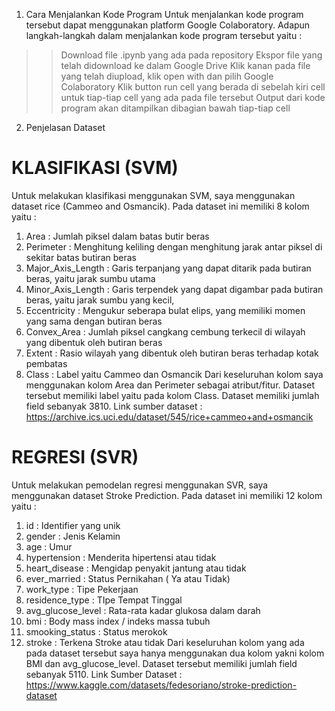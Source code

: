 1. Cara Menjalankan Kode Program
Untuk menjalankan kode program tersebut dapat menggunakan platform Google Colaboratory. Adapun langkah-langkah dalam menjalankan kode program tersebut yaitu :
>> Download file .ipynb yang ada pada repository
>> Ekspor file yang telah didownload ke dalam Google Drive
>> Klik kanan pada file yang telah diupload, klik open with dan pilih Google Colaboratory
>> Klik button run cell yang berada di sebelah kiri cell untuk tiap-tiap cell yang ada pada file tersebut
>> Output dari kode program akan ditampilkan dibagian bawah tiap-tiap cell
   
2. Penjelasan Dataset
# KLASIFIKASI (SVM)
Untuk melakukan klasifikasi menggunakan SVM, saya menggunakan dataset rice (Cammeo and Osmancik). Pada dataset ini memiliki 8 kolom yaitu :
1. Area : Jumlah piksel dalam batas butir beras
2. Perimeter : Menghitung keliling dengan menghitung jarak antar piksel di sekitar batas butiran beras
3. Major_Axis_Length : Garis terpanjang yang dapat ditarik pada butiran beras, yaitu jarak sumbu utama
4. Minor_Axis_Length : Garis terpendek yang dapat digambar pada butiran beras, yaitu jarak sumbu yang kecil, 
5. Eccentricity : Mengukur seberapa bulat elips, yang memiliki momen yang sama dengan butiran beras
6. Convex_Area : Jumlah piksel cangkang cembung terkecil di wilayah yang dibentuk oleh butiran beras
7. Extent : Rasio wilayah yang dibentuk oleh butiran beras terhadap kotak pembatas
8. Class : Label yaitu Cammeo dan Osmancik
Dari keseluruhan kolom saya menggunakan kolom Area dan Perimeter sebagai atribut/fitur. Dataset tersebut memiliki label yaitu pada kolom Class. Dataset memiliki jumlah field sebanyak 3810.
Link sumber dataset : https://archive.ics.uci.edu/dataset/545/rice+cammeo+and+osmancik
 
# REGRESI (SVR)
Untuk melakukan pemodelan regresi menggunakan SVR, saya menggunakan dataset Stroke Prediction. Pada dataset ini memiliki 12 kolom yaitu :
1. id : Identifier yang unik
2. gender : Jenis Kelamin
3. age : Umur
4. hypertension : Menderita hipertensi atau tidak
5. heart_disease : Mengidap penyakit jantung atau tidak
6. ever_married : Status Pernikahan ( Ya atau Tidak)
7. work_type : Tipe Pekerjaan
8. residence_type : TIpe Tempat Tinggal
9. avg_glucose_level : Rata-rata kadar glukosa dalam darah
10. bmi : Body mass index / indeks massa tubuh
11. smooking_status : Status merokok
12. stroke : Terkena Stroke atau tidak
Dari keseluruhan kolom yang ada pada dataset tersebut saya hanya menggunakan dua kolom yakni kolom BMI dan avg_glucose_level. Dataset tersebut memiliki jumlah field sebanyak 5110.
Link Sumber Dataset : https://www.kaggle.com/datasets/fedesoriano/stroke-prediction-dataset
